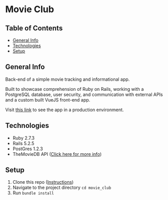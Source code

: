# Movie Club

## Table of Contents
* [General Info](#general-info)
* [Technologies](#technologies)
* [Setup](#setup)

## General Info
Back-end of a simple movie tracking and informational app.

Built to showcase comprehension of Ruby on Rails, working with a PostgreSQL database, user security, and communication with external APIs and a custom built VueJS front-end app.

Visit [this link](https://immense-mountain-08471.herokuapp.com/) to see the app in a production environment.

## Technologies
* Ruby 2.7.3
* Rails 5.2.5
* PostGres 1.2.3
* TheMovieDB API ([Click here for more info](https://developers.themoviedb.org/3/getting-started/introduction))

## Setup
1) Clone this repo ([Instructions](https://docs.github.com/en/github/creating-cloning-and-archiving-repositories/cloning-a-repository))
2) Navigate to the project directory `cd movie_club`
3) Run `bundle install`
